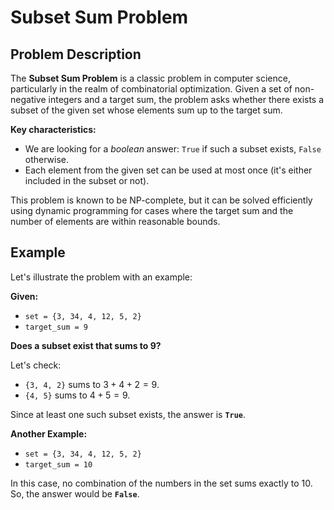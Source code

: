 # Subset Sum Problem

## Problem Description

The **Subset Sum Problem** is a classic problem in computer science, particularly in the realm of combinatorial optimization. Given a set of non-negative integers and a target sum, the problem asks whether there exists a subset of the given set whose elements sum up to the target sum.

**Key characteristics:**
* We are looking for a *boolean* answer: `True` if such a subset exists, `False` otherwise.
* Each element from the given set can be used at most once (it's either included in the subset or not).

This problem is known to be NP-complete, but it can be solved efficiently using dynamic programming for cases where the target sum and the number of elements are within reasonable bounds.

## Example

Let's illustrate the problem with an example:

**Given:**
* `set = {3, 34, 4, 12, 5, 2}`
* `target_sum = 9`

**Does a subset exist that sums to 9?**

Let's check:
* `{3, 4, 2}` sums to $3 + 4 + 2 = 9$.
* `{4, 5}` sums to $4 + 5 = 9$.

Since at least one such subset exists, the answer is **`True`**.

**Another Example:**

* `set = {3, 34, 4, 12, 5, 2}`
* `target_sum = 10`

In this case, no combination of the numbers in the set sums exactly to 10. So, the answer would be **`False`**.
